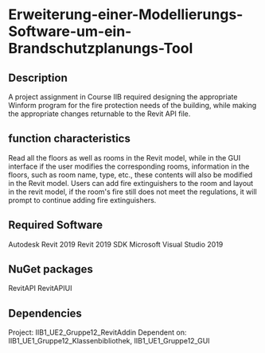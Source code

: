 # Erweiterung-einer-Modellierungs-Software-um-ein-Brandschutzplanungs-Tool

## Description
A project assignment in Course IIB required designing the appropriate Winform program for the fire protection needs of the building, while making the appropriate changes 
returnable to the Revit API file.

## function characteristics
Read all the floors as well as rooms in the Revit model, while in the GUI interface if the user modifies the corresponding rooms, information in the floors, such as room 
name, type, etc., these contents will also be modified in the Revit model. Users can add fire extinguishers to the room and layout in the revit model, if the room's fire 
still does not meet the regulations, it will prompt to continue adding fire extinguishers.

## Required Software
Autodesk Revit 2019
Revit 2019 SDK 
Microsoft Visual Studio 2019

## NuGet packages
RevitAPI
RevitAPIUI

## Dependencies
Project: IIB1_UE2_Gruppe12_RevitAddin
Dependent on: IIB1_UE1_Gruppe12_Klassenbibliothek, IIB1_UE1_Gruppe12_GUI

